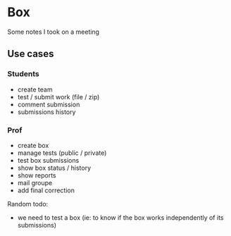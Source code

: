# Box

Some notes I took on a meeting

## Use cases

### Students

* create team
* test / submit work (file / zip)
* comment submission
* submissions history

### Prof

* create box
* manage tests (public / private)
* test box submissions
* show box status / history
* show reports
* mail groupe
* add final correction

Random todo:
* we need to test a box (ie: to know if the box works independently of its submissions)
